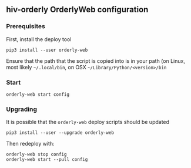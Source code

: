 ## hiv-orderly OrderlyWeb configuration

### Prerequisites

First, install the deploy tool

```
pip3 install --user orderly-web
```

Ensure that the path that the script is copied into is in your path (on Linux, most likely `~/.local/bin`, on OSX `~/Library/Python/<version>/bin`

### Start

```
orderly-web start config
```

### Upgrading

It is possible that the `orderly-web` deploy scripts should be updated

```
pip3 install --user --upgrade orderly-web
```

Then redeploy with:

```
orderly-web stop config
orderly-web start --pull config
```
